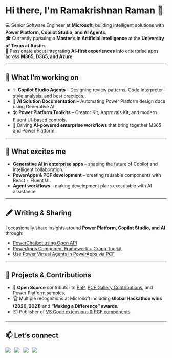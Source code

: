 # Hi there, I'm Ramakrishnan Raman 👋

💻 Senior Software Engineer at **Microsoft**, building intelligent solutions with **Power Platform, Copilot Studio, and AI Agents**.  
🎓 Currently pursuing a **Master’s in Artificial Intelligence** at the **University of Texas at Austin**.  
🚀 Passionate about integrating **AI-first experiences** into enterprise apps across **M365, D365, and Azure**.  

---

## 🔎 What I’m working on
- ✨ **Copilot Studio Agents** – Designing review patterns, Code Interpreter–style analysis, and best practices.  
- 📄 **AI Solution Documentation** – Automating Power Platform design docs using Generative AI.  
- 🛠️ **Power Platform Toolkits** – Creator Kit, Approvals Kit, and modern Fluent UI–based controls.  
- 🤝 Driving **AI-powered enterprise workflows** that bring together M365 and Power Platform.  

---

## 🌱 What excites me
- **Generative AI in enterprise apps** – shaping the future of Copilot and intelligent collaboration.  
- **PowerApps & PCF development** – creating reusable components with React + Fluent UI.  
- **Agent workflows** – making development plans executable with AI assistance.  

---

## 🖋 Writing & Sharing
I occasionally share insights around **Power Platform, Copilot Studio, and AI** through:  
- [PowerChatbot using Open API](https://www.linkedin.com/pulse/powerchatbot-using-open-api-ramakrishnan-raman/)  
- [PowerApps Component Framework + Graph Toolkit](https://www.linkedin.com/pulse/powerapps-component-framework-microsoft-graph-toolkit-raman/)  
- [Use Power Virtual Agents in PowerApps via PCF](https://www.linkedin.com/pulse/use-power-virtual-agents-powerapps-via-pcf-ramakrishnan-raman/)  

---

## 🔖 Projects & Contributions
- 🌟 **Open Source** contributor to [PnP](https://github.com/pnp), [PCF Gallery Contributions](https://pcf.gallery/authors/ramakrishnan_raman), and Power Platform samples.  
- 🏆 Multiple recognitions at Microsoft including **Global Hackathon wins (2020, 2021)** and **“Making a Difference” awards**.  
- 📦 Publisher of [VS Code extensions & PCF components](https://marketplace.visualstudio.com/publishers/RamakrishnanR).  

---

## 📫 Let’s connect
<p align="left">
  <a href="https://x.com/ramakrishnan2"><img src="https://img.shields.io/badge/X-000000.svg?&style=for-the-badge&logo=x&logoColor=white" /></a>&nbsp;&nbsp;
  <a href="https://www.linkedin.com/in/ramakrishnan-raman-49312724/"><img src="https://img.shields.io/badge/LinkedIn-0077B5.svg?&style=for-the-badge&logo=linkedin&logoColor=white" /></a>&nbsp;&nbsp;
  <a href="https://marketplace.visualstudio.com/publishers/RamakrishnanR"><img src="https://img.shields.io/badge/VS%20Code_Extensions-007ACC.svg?&style=for-the-badge&logo=visual-studio-code&logoColor=white" /></a>&nbsp;&nbsp;
  <a href="https://github.com/Ramakrishnan24689"><img src="https://img.shields.io/badge/GitHub-181717.svg?&style=for-the-badge&logo=github&logoColor=white" /></a>
</p>
